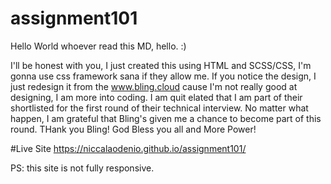 # assignment101
Hello World
whoever read this MD, hello. :)

I'll be honest with you, I just created this using HTML and SCSS/CSS, I'm gonna use css framework sana if they allow me. 
If you notice the design, I just redesign it from the www.bling.cloud cause I'm not really good at designing,
I am more into coding.
I am quit elated that I am part of their shortlisted for the first round of their technical interview. No matter what happen, I am grateful 
that Bling's given me a chance to become part of this round. THank you Bling! God Bless you all and More Power!

#Live Site
https://niccalaodenio.github.io/assignment101/

PS: this site is not fully responsive.